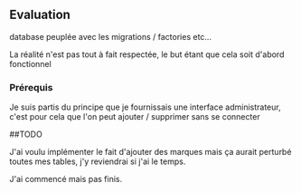## Evaluation

<p> database peuplée avec les migrations / factories etc...
<p> La réalité n'est pas tout à fait respectée, le but étant que cela soit d'abord fonctionnel

### Prérequis
<p> Je suis partis du principe que je fournissais une interface administrateur, c'est pour cela que l'on peut ajouter / supprimer sans se connecter

##TODO
<p> J'ai voulu implémenter le fait d'ajouter des marques mais ça aurait perturbé toutes mes tables, j'y reviendrai si j'ai le temps.
<p> J'ai commencé mais pas finis.